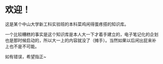 # 欢迎！

这是某个中山大学新工科实验班的本科菜鸡闲得蛋疼搭的知识库。

一个比较糟糕的事实是这个知识库是本人大一下才着手建立的，电子笔记化的企划也是那时候启动的，所以大一上的内容就没了（摊手）。当然如果以后闲出屁来补上也不是不可能。

如有错误，希望指正~
